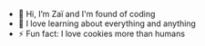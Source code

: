 - 👋 Hi, I’m Zaï and I'm found of coding
- 💞️ I love learning about everything and anything
- ⚡ Fun fact: I love cookies more than humans
